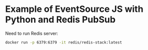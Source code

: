 # Example of EventSource JS with Python and Redis PubSub

Need to run Redis server:

```bash
docker run -p 6379:6379 -it redis/redis-stack:latest
```
